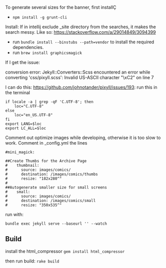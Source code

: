 To generate several sizes for the banner, first installÇ
* `npm install -g grunt-cli`

Install:
If in intellij exclude _site directory from the searches, it makes the search messy. Like so: https://stackoverflow.com/a/29014849/3094399

* run `bundle install --binstubs --path=vendor` to install the required dependencies.
* run `brew install graphicsmagick`

If I get the issue:

conversion error: Jekyll::Converters::Scss encountered an error while converting 'css/pixyll.scss':
Invalid US-ASCII character "\xC2" on line 7
                    
I can do this: https://github.com/johnotander/pixyll/issues/193:
run this in the terminal

```
if locale -a | grep -qF 'C.UTF-8'; then
    loc="C.UTF-8"
else
    loc="en_US.UTF-8"
fi
export LANG=$loc
export LC_ALL=$loc
```

Comment out optimize images while developing, otherwise it is too slow to work.
Comment in _config.yml the lines

```
#mini_magick:

##Create Thumbs for the Archive Page
#    thumbnail:
#      source: images/comics/
#      destination: /images/comics/thumbs
#      resize: "182x280^"
#
##Autogenerate smaller size for small screens
#    small:
#      source: images/comics/
#      destination: /images/comics/small
#      resize: "350x535^"
```

run with:

`bundle exec jekyll serve --baseurl '' --watch`

## Build
install the html_compressor
`gem install html_compressor`

then run build:
`rake build`
